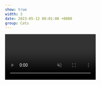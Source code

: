 ```yaml
---
show: true
width: 3
date: 2023-05-12 00:01:00 +0800
group: Cats
---
```

<div class="video-row">
  <div class="video-card">
    <video autoplay muted loop playsinline class="w-100 rounded">
      <source src="{{ '/assets/images/cat/catvid1.mp4' | relative_url }}" type="video/mp4">
    </video>
  </div>
  <!-- 多个 video-card -->
</div>
